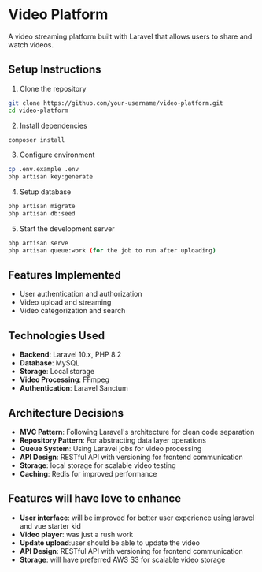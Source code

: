 # Video Platform

A video streaming platform built with Laravel that allows users to share and watch videos.

## Setup Instructions

1. Clone the repository
```bash
git clone https://github.com/your-username/video-platform.git
cd video-platform
```

2. Install dependencies
```bash
composer install
```

3. Configure environment
```bash
cp .env.example .env
php artisan key:generate
```

4. Setup database
```bash
php artisan migrate
php artisan db:seed
```

5. Start the development server
```bash
php artisan serve
php artisan queue:work (for the job to run after uploading)
```

## Features Implemented

- User authentication and authorization
- Video upload and streaming
- Video categorization and search

## Technologies Used

- **Backend**: Laravel 10.x, PHP 8.2
- **Database**: MySQL
- **Storage**: Local storage
- **Video Processing**: FFmpeg
- **Authentication**: Laravel Sanctum

## Architecture Decisions

- **MVC Pattern**: Following Laravel's architecture for clean code separation
- **Repository Pattern**: For abstracting data layer operations
- **Queue System**: Using Laravel jobs for video processing
- **API Design**: RESTful API with versioning for frontend communication
- **Storage**: local storage for scalable video testing
- **Caching**: Redis for improved performance



## Features will have love to enhance 

- **User interface**: will be improved for better user experience using laravel and vue starter kid
- **Video player**: was just a rush work 
- **Update upload**:user should be able to update the video
- **API Design**: RESTful API with versioning for frontend communication
- **Storage**: will have preferred AWS S3 for scalable video storage

